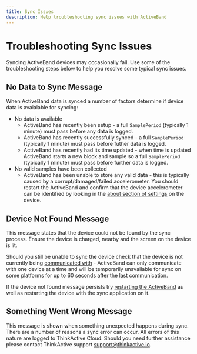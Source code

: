 ```yaml
---
title: Sync Issues
description: Help troubleshooting sync issues with ActiveBand
---
```


# Troubleshooting Sync Issues

Syncing ActiveBand devices may occasionally fail. Use some of the troubleshooting steps below to help you resolve some typical sync issues.

## No Data to Sync Message

When ActiveBand data is synced a number of factors determine if device data is avaialable for syncing:

- No data is available
    - ActiveBand has recently been setup - a full `SamplePeriod` (typically 1 minute) must pass before any data is logged.
    - ActiveBand has recently successfully synced - a full `SamplePeriod` (typically 1 minute) must pass before futher data is logged.
    - ActiveBand has recently had its time updated - when time is updated ActiveBand starts a new block and sample so a full `SamplePeriod` (typically 1 minute) must pass before further data is logged.
- No valid samples have been collected
    - ActiveBand has been unable to store any valid data - this is typically caused by a corrupt/damaged/failed accelerometer. You should restart the ActiveBand and confirm that the device accelerometer can be identified by looking in the [about section of settings](/using-activeband/navigating-activeband#about) on the device.

## Device Not Found Message

This message states that the device could not be found by the sync process. Ensure the device is charged, nearby and the screen on the device is lit.

Should you still be unable to sync the device check that the device is not currently being [communicated with](/using-activeband/navigating-activeband#home-communication) - ActiveBand can only communicate with one device at a time and will be temporarily unavailable for sync on some platforms for up to 60 seconds after the last communication.

If the device not found message persists try [restarting the ActiveBand](/using-activeband/device-states#reboot) as well as restarting the device with the sync application on it.

## Something Went Wrong Message

This message is shown when something unexpected happens during sync. There are a number of reasons a sync error can occur. All errors of this nature are logged to ThinkActive Cloud. Should you need further assistance please contact ThinkActive support [support@thinkactive.io](mailto:support@thinkactive.io).